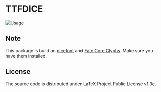 # TTFDICE

![Usage](https://user-images.githubusercontent.com/76601050/143684399-cb0777a4-09c3-43ce-976e-4c9f6d47f980.png)

## Note

This package is build on [dicefont](https://github.com/fponticelli/dicefont) and [Fate Core Glyphs](http://www.faterpg.com/wp-content/uploads/2013/06/Fate-Core-Font.ttf_.zip). Make sure you have them installed.

## License

The source code is distributed under LaTeX Project Public License v1.3c.
